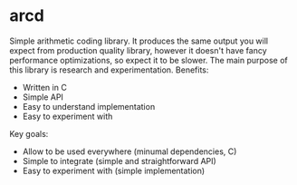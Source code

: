 # arcd

Simple arithmetic coding library. It produces the same output you will expect from production quality library, however it doesn't have fancy performance optimizations, so expect it to be slower. The main purpose of this library is research and experimentation. Benefits:
* Written in C
* Simple API
* Easy to understand implementation
* Easy to experiment with

Key goals:
* Allow to be used everywhere (minumal dependencies, C)
* Simple to integrate (simple and straightforward API)
* Easy to experiment with (simple implementation)
